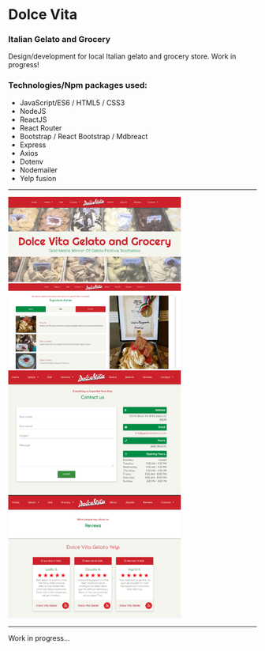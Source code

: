 # Dolce Vita

###  Italian Gelato and Grocery 

Design/development for local Italian gelato and grocery store. Work in progress!

### Technologies/Npm packages used:

* JavaScript/ES6 / HTML5 / CSS3
* NodeJS
* ReactJS
* React Router
* Bootstrap / React Bootstrap / Mdbreact 
* Express
* Axios 
* Dotenv
* Nodemailer
* Yelp fusion

---

<img src="/client/public/assets/images/screen-2.jpg" width="350" >
<img src="/client/public/assets/images/screen-1.jpg" width="350"  >
<img src="/client/public/assets/images/screen-3.jpg" width="350" >
<img src="/client/public/assets/images/screen-4.jpg" width="350" >

--- 

Work in progress...